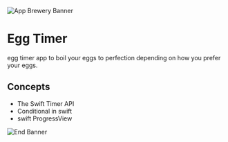 ![App Brewery Banner](Documentation/AppBreweryBanner.png)

# Egg Timer
egg timer app to boil your eggs to perfection depending on how you prefer your eggs. 

## Concepts
* The Swift Timer API
* Conditional in swift
* swift ProgressView

![End Banner](Documentation/readme-end-banner.png)

